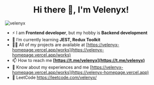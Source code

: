 <h1 align="center">Hi there 👋, I'm Velenyx!</h1>
<p align="left"> <img src="https://komarev.com/ghpvc/?username=velenyx&label=Profile%20views&color=0e75b6&style=flat" alt="velenyx" /> </p>

- ⚡ I am **Frontend developer**, but my hobby is **Backend development**
- 🌱 I’m currently learning **JEST, Redux Toolkit**
- 👨‍💻 All of my projects are available at [https://velenyx-homepage.vercel.app/works](https://velenyx-homepage.vercel.app/works)
- 📫 How to reach me **[https://t.me/velenyx](https://t.me/velenyx)**
- 📄 Know about my experiences and me [https://velenyx-homepage.vercel.app/works](https://velenyx-homepage.vercel.app)
- 🔫 LeetCode https://leetcode.com/velenyx/


